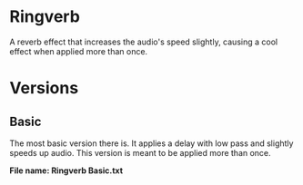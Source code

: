 # Ringverb
A reverb effect that increases the audio's speed slightly, causing a cool effect when applied more than once.

# Versions
## Basic
The most basic version there is. It applies a delay with low pass and slightly speeds up audio. This version is meant to be applied more than once.

**File name: Ringverb Basic.txt**
